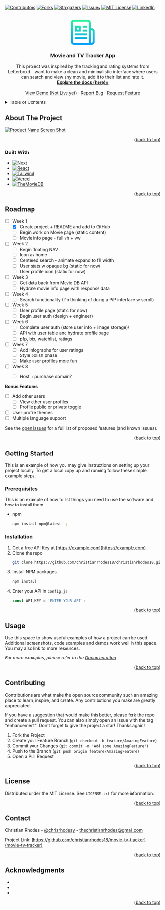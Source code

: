 <a name="readme-top"></a>

<!-- PROJECT SHIELDS -->
<!--
*** I'm using markdown "reference style" links for readability.
*** Reference links are enclosed in brackets [ ] instead of parentheses ( ).
*** See the bottom of this document for the declaration of the reference variables
*** for contributors-url, forks-url, etc. This is an optional, concise syntax you may use.
*** https://www.markdownguide.org/basic-syntax/#reference-style-links
-->
[![Contributors][contributors-shield]][contributors-url]
[![Forks][forks-shield]][forks-url]
[![Stargazers][stars-shield]][stars-url]
[![Issues][issues-shield]][issues-url]
[![MIT License][license-shield]][license-url]
[![LinkedIn][linkedin-shield]][linkedin-url]



<!-- PROJECT LOGO -->
<br />
<div align="center">
  <a href="https://github.com/christianrhodes18/movie-tv-tracker">
    <img src="README_images/logo.png" alt="Logo" width="80" height="80">
  </a>

<h3 align="center">Movie and TV Tracker App</h3>

  <p align="center">
    This project was inspired by the tracking and rating systems from Letterboxd. I want to make a clean and minimalistic interface where users can search and view any movie, add it to their list and rate it. 
    <br />
    <a href="https://github.com/christianrhodes18/movie-tv-tracker"><strong>Explore the docs (here)»</strong></a>
    <br />
    <br />
    <a href="">View Demo (Not Live yet)</a>
    ·
    <a href="https://github.com/christianrhodes18/movie-tv-tracker/issues">Report Bug</a>
    ·
    <a href="https://github.com/christianrhodes18/movie-tv-tracker/issues">Request Feature</a>
  </p>
</div>



<!-- TABLE OF CONTENTS -->
<details>
  <summary>Table of Contents</summary>
  <ol>
    <li>
      <a href="#about-the-project">About The Project</a>
      <ul>
        <li><a href="#built-with">Built With</a></li>
      </ul>
    </li>
    <li>
      <a href="#getting-started">Getting Started</a>
      <ul>
        <li><a href="#prerequisites">Prerequisites</a></li>
        <li><a href="#installation">Installation</a></li>
      </ul>
    </li>
    <li><a href="#usage">Usage</a></li>
    <li><a href="#roadmap">Roadmap</a></li>
    <li><a href="#contributing">Contributing</a></li>
    <li><a href="#license">License</a></li>
    <li><a href="#contact">Contact</a></li>
    <li><a href="#acknowledgments">Acknowledgments</a></li>
  </ol>
</details>



<!-- ABOUT THE PROJECT -->
## About The Project

[![Product Name Screen Shot][product-screenshot]](https://github.com/christianrhodes18/movie-tv-tracker/README_images/screenshot.png)


<p align="right">(<a href="#readme-top">back to top</a>)</p>

### Built With

* [![Next][Next.js]][Next-url]
* [![React][React.js]][React-url]
* [![Tailwind][Tailwind]][Tailwind-url]
* [![Vercel][Vercel]][Vercel-url]
* [![TheMovieDB][TheMovieDB]][TheMovieDB-url]


<p align="right">(<a href="#readme-top">back to top</a>)</p>



<!-- ROADMAP -->
## Roadmap

- [ ] Week 1
    - [x] Create project + README and add to GitHub
    - [ ] Begin work on Movie page (static content)
    - [ ] Movie info page - full vh + vw
- [ ] Week 2
    - [ ] Begin floating NAV
    - [ ] Icon as home
    - [ ] Centered search - animate expand to fill width
    - [ ] User stats w opaque bg (static for now)
    - [ ] User profile icon (static for now)
- [ ] Week 3
    - [ ] Get data back from Movie DB API
    - [ ] Hydrate movie info page with response data
- [ ] Week 4
    - [ ] Search functionality (I’m thinking of doing a PiP interface w scroll)
- [ ] Week 5
    - [ ] User profile page (static for now)
    - [ ] Begin user auth (design + engineer)
- [ ] Week 6
    - [ ] Complete user auth (store user info + image storage)\
    - [ ] API with user table and hydrate profile page
    - [ ] pfp, bio, watchlist, ratings
- [ ] Week 7
    - [ ] Add infographs for user ratings
    - [ ] Style polish phase
    - [ ] Make user profiles more fun
- [ ] Week 8
    - [ ] Host + purchase domain?


**Bonus Features**
- [ ] Add other users
    - [ ] View other user profiles
    - [ ] Profile public or private toggle
- [ ] User profile themes
- [ ] Multiple language support

See the [open issues](https://github.com/christianrhodes18/movie-tv-tracker/issues) for a full list of proposed features (and known issues).

<p align="right">(<a href="#readme-top">back to top</a>)</p>


<!-- GETTING STARTED -->
## Getting Started

This is an example of how you may give instructions on setting up your project locally.
To get a local copy up and running follow these simple example steps.

### Prerequisites

This is an example of how to list things you need to use the software and how to install them.
* npm
  ```sh
  npm install npm@latest -g
  ```

### Installation

1. Get a free API Key at [https://example.com](https://example.com)
2. Clone the repo
   ```sh
   git clone https://github.com/christianrhodes18/christianrhodes18.git
   ```
3. Install NPM packages
   ```sh
   npm install
   ```
4. Enter your API in `config.js`
   ```js
   const API_KEY = 'ENTER YOUR API';
   ```

<p align="right">(<a href="#readme-top">back to top</a>)</p>



<!-- USAGE EXAMPLES -->
## Usage

Use this space to show useful examples of how a project can be used. Additional screenshots, code examples and demos work well in this space. You may also link to more resources.

_For more examples, please refer to the [Documentation](https://example.com)_

<p align="right">(<a href="#readme-top">back to top</a>)</p>


<!-- CONTRIBUTING -->
## Contributing

Contributions are what make the open source community such an amazing place to learn, inspire, and create. Any contributions you make are greatly appreciated.

If you have a suggestion that would make this better, please fork the repo and create a pull request. You can also simply open an issue with the tag "enhancement".
Don't forget to give the project a star! Thanks again!

1. Fork the Project
2. Create your Feature Branch (`git checkout -b feature/AmazingFeature`)
3. Commit your Changes (`git commit -m 'Add some AmazingFeature'`)
4. Push to the Branch (`git push origin feature/AmazingFeature`)
5. Open a Pull Request

<p align="right">(<a href="#readme-top">back to top</a>)</p>



<!-- LICENSE -->
## License

Distributed under the MIT License. See `LICENSE.txt` for more information.

<p align="right">(<a href="#readme-top">back to top</a>)</p>



<!-- CONTACT -->
## Contact

Christian Rhodes - [@chrisrhodesy](https://twitter.com/chrisrhodesy) - thechristianrhodes@gmail.com

Project Link: [https://github.com/christianrhodes18/movie-tv-tracker](movie-tv-tracker)

<p align="right">(<a href="#readme-top">back to top</a>)</p>



<!-- ACKNOWLEDGMENTS -->
## Acknowledgments

* []()
* []()
* []()

<p align="right">(<a href="#readme-top">back to top</a>)</p>



<!-- MARKDOWN LINKS & IMAGES -->
<!-- https://www.markdownguide.org/basic-syntax/#reference-style-links -->
[contributors-shield]: https://img.shields.io/github/contributors/christianrhodes18/christianrhodes18.svg?style=for-the-badge
[contributors-url]: https://github.com/christianrhodes18/movie-tv-tracker/graphs/contributors
[forks-shield]: https://img.shields.io/github/forks/christianrhodes18/christianrhodes18.svg?style=for-the-badge
[forks-url]: https://github.com/christianrhodes18/movie-tv-tracker/network/members
[stars-shield]: https://img.shields.io/github/stars/christianrhodes18/christianrhodes18.svg?style=for-the-badge
[stars-url]: https://github.com/christianrhodes18/movie-tv-tracker/stargazers
[issues-shield]: https://img.shields.io/github/issues/christianrhodes18/christianrhodes18.svg?style=for-the-badge
[issues-url]: https://github.com/christianrhodes18/movie-tv-tracker/issues
[license-shield]: https://img.shields.io/github/license/christianrhodes18/christianrhodes18.svg?style=for-the-badge
[license-url]: https://github.com/christianrhodes18/movie-tv-tracker/blob/master/LICENSE.txt
[linkedin-shield]: https://img.shields.io/badge/-LinkedIn-black.svg?style=for-the-badge&logo=linkedin&colorB=555
[linkedin-url]: https://linkedin.com/in/christianrhodes18
[product-screenshot]: https://github.com/christianrhodes18/movie-tv-tracker/README_images/screenshot.png
[Next.js]: https://img.shields.io/badge/next.js-000000?style=for-the-badge&logo=nextdotjs&logoColor=white
[Next-url]: https://nextjs.org/
[React.js]: https://img.shields.io/badge/React-20232A?style=for-the-badge&logo=react&logoColor=61DAFB
[React-url]: https://reactjs.org/
[Tailwind]: https://img.shields.io/badge/Tailwind-styling-blue?style=for-the-badge&logo=appveyor
[Tailwind-url]: https://tailwindcss.com/
[TheMovieDB]: https://img.shields.io/badge/TheMovieDB-movie_api-yellowgreen?style=for-the-badge&logo=appveyor
[TheMovieDB-url]: https://www.themoviedb.org/documentation/api
[Vercel]: https://img.shields.io/badge/Vercel-hosting_cd+cd-blueviolet?style=for-the-badge&logo=appveyor
[Vercel-url]: https://vercel.com/

[Svelte.dev]: https://img.shields.io/badge/Svelte-4A4A55?style=for-the-badge&logo=svelte&logoColor=FF3E00
[Svelte-url]: https://svelte.dev/
[Laravel.com]: https://img.shields.io/badge/Laravel-FF2D20?style=for-the-badge&logo=laravel&logoColor=white
[Laravel-url]: https://laravel.com
[Bootstrap.com]: https://img.shields.io/badge/Bootstrap-563D7C?style=for-the-badge&logo=bootstrap&logoColor=white
[Bootstrap-url]: https://getbootstrap.com
[JQuery.com]: https://img.shields.io/badge/jQuery-0769AD?style=for-the-badge&logo=jquery&logoColor=white
[JQuery-url]: https://jquery.com 
